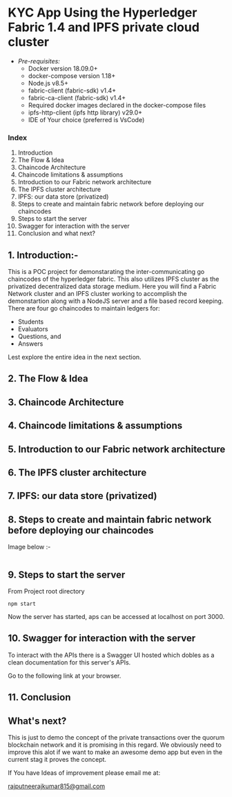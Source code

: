 # KYC App Using the Hyperledger Fabric 1.4 and IPFS private cloud cluster

* _Pre-requisites:_
  * Docker version 18.09.0+
  * docker-compose version 1.18+ 
  * Node.js v8.5+
  * fabric-client (fabric-sdk) v1.4+
  * fabric-ca-client (fabric-sdk) v1.4+
  * Required docker images declared in the docker-compose files
  * ipfs-http-client (ipfs http library) v29.0+
  * IDE of Your choice (preferred is VsCode)

### Index
1. Introduction
2. The Flow & Idea
3. Chaincode Architecture
4. Chaincode limitations & assumptions
5. Introduction to our Fabric network architecture
6. The IPFS cluster architecture
7. IPFS: our data store (privatized)
8. Steps to create and maintain fabric network before deploying our chaincodes
9. Steps to start the server
10. Swagger for interaction with the server
11. Conclusion and what next?


## 1. Introduction:- 
This is a POC project for demonstarating the inter-communicating go chaincodes of the hyperledger fabric. This also utilizes IPFS cluster as the privatized decentralized data storage medium. 
Here you will find a Fabric Network cluster and an IPFS cluster working to accomplish the demonstartion along with a NodeJS server and a file based record keeping. There are four go chaincodes to maintain ledgers for:

  * Students
  * Evaluators
  * Questions, and
  * Answers

Lest explore the entire idea in the next section.


## 2. The Flow & Idea


## 3. Chaincode Architecture

## 4. Chaincode limitations & assumptions

## 5. Introduction to our Fabric network architecture

## 6. The IPFS cluster architecture

## 7. IPFS: our data store (privatized)


## 8. Steps to create and maintain fabric network before deploying our chaincodes

Image below :-

![]()


## 9. Steps to start the server

From Project root directory
```
npm start 
```
Now the server has started, aps can be accessed at localhost on port 3000.

## 10. Swagger for interaction with the server

To interact with the APIs there is a Swagger UI hosted which dobles as a clean documentation for this server's APIs.

Go to the following link at your browser.


## 11. Conclusion


##  What's next?
This is just to demo the concept of the private transactions over the quorum blockchain network and it is promising in this regard.
We obviously need to improve this alot if we want to make an awesome demo app but even in the current stag it proves the concept.

If You have Ideas of improvement please email me at:

rajputneerajkumar815@gmail.com
